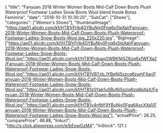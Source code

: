 {
	"title": "Fanyuan 2018 Winter Women Boots Mid-Calf Down Boots Plush Waterproof Footwear Ladies Snow Boots Wool blend Insole Botas Feminina",
	"date": "2018-10-31 10:30:20",
	"SubCat": ["Shoes"],
	"categories": ["Women's Shoes"],
	"thumbnailImage": "https://ae01.alicdn.com/kf/HTB1rFrlb4GYBuNjy0Fnq6x5lpXal/Fanyuan-2018-Winter-Women-Boots-Mid-Calf-Down-Boots-Plush-Waterproof-Footwear-Ladies-Snow-Boots-Wool.jpg_220x220.jpg",
	"BigImage": ["https://ae01.alicdn.com/kf/HTB1rFrlb4GYBuNjy0Fnq6x5lpXal/Fanyuan-2018-Winter-Women-Boots-Mid-Calf-Down-Boots-Plush-Waterproof-Footwear-Ladies-Snow-Boots-Wool.jpg","https://ae01.alicdn.com/kf/HTB1PrduaoOWBKNjSZKzq6xfWFXa2/Fanyuan-2018-Winter-Women-Boots-Mid-Calf-Down-Boots-Plush-Waterproof-Footwear-Ladies-Snow-Boots-Wool.jpg","https://ae01.alicdn.com/kf/HTB1VB7zb_lYBeNjSszcq6zwhFXar/Fanyuan-2018-Winter-Women-Boots-Mid-Calf-Down-Boots-Plush-Waterproof-Footwear-Ladies-Snow-Boots-Wool.jpg","https://ae01.alicdn.com/kf/HTB1z0Yab1uSBuNjSsziq6zq8pXaX/Fanyuan-2018-Winter-Women-Boots-Mid-Calf-Down-Boots-Plush-Waterproof-Footwear-Ladies-Snow-Boots-Wool.jpg","https://ae01.alicdn.com/kf/HTB1v4nfbY9YBuNjy0Fgq6AxcXXa1/Fanyuan-2018-Winter-Women-Boots-Mid-Calf-Down-Boots-Plush-Waterproof-Footwear-Ladies-Snow-Boots-Wool.jpg"],
	"actualPrice": 26.25,
	"comparePrice": 46.88,
	"linkurl": "http://s.click.aliexpress.com/e/bEpwGzM4",
	"inStock": 121
}
